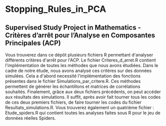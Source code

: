 # Stopping_Rules_in_PCA
## Supervised Study Project in Mathematics - Critères d’arrêt pour l’Analyse en Composantes Principales (ACP)

Vous trouverez dans ce dépôt plusieurs fichiers R permettant d'analyser différents critères d'arrêt pour l'ACP. 
Le fichier Criteres_d_arret.R contient l'implémentation de toutes les méthodes que nous avons étudiées.
Dans le cadre de notre étude, nous avons analysé ces critères sur des données simulées. Cela a d'abord necessité l'implémentation des fonctions présentes dans le fichier Simulations_par_critere.R. Ces méthodes permettent de générer les échantillons et matrices de corrélations souhaités. 
Finalement, grâce aux deux fichiers précédents, on peut accéder aux résultats des simulations. Il suffit, après avoir fait tourner tous les codes de ces deux premiers fichiers, de faire tourner les codes du fichier Resultats_simulations.R.
Vous trouverez également un quatrième fichier : Etude_spiders.R qui contient toutes les analyses faites sous R pour le jeu de données réelles Spiders.
